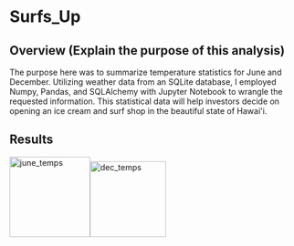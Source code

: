# Surfs_Up

## Overview (Explain the purpose of this analysis)

The purpose here was to summarize temperature statistics for June and December. Utilizing weather data from an SQLite database, I employed Numpy, Pandas, and SQLAlchemy with Jupyter Notebook to wrangle the requested information. This statistical data will help investors decide on opening an ice cream and surf shop in the beautiful state of Hawai'i.

## Results

<img width="141" alt="june_temps" src="https://user-images.githubusercontent.com/95881678/155637838-f66b66df-cb29-4e5c-8a77-43837e0394c3.png"><img width="133" alt="dec_temps" src="https://user-images.githubusercontent.com/95881678/155637892-d1a77b19-f634-4a3b-819b-8ff1eec67256.png">


